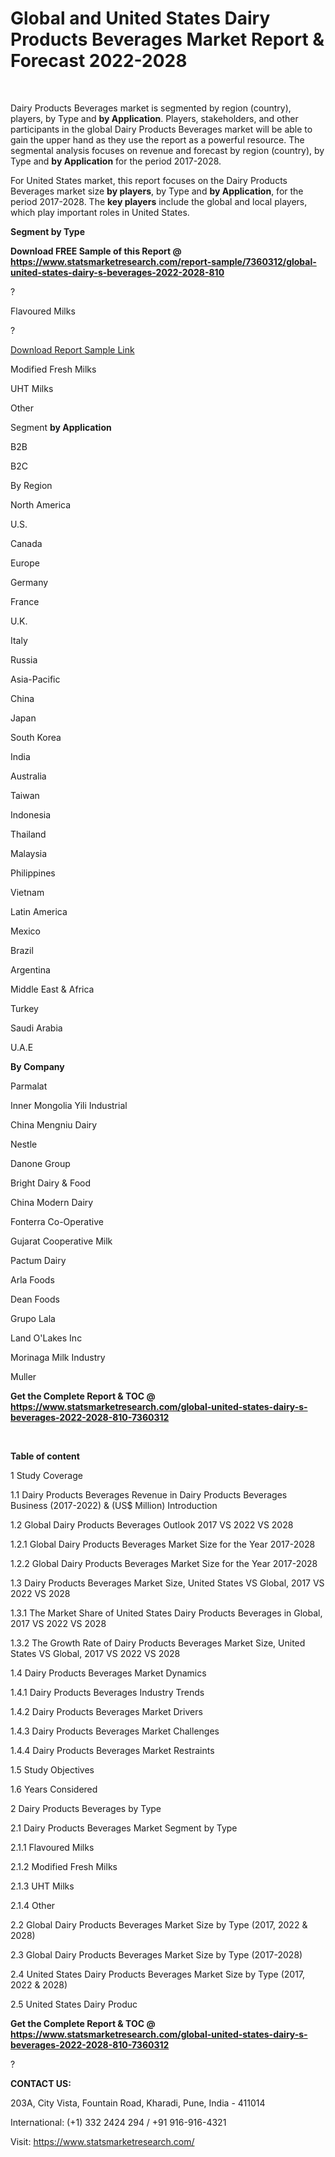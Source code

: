 <h1>Global and United States Dairy Products Beverages Market Report & Forecast 2022-2028</h1><br/><p>Dairy Products Beverages market is segmented by region (country), players, by Type and <strong>by Application</strong>. Players, stakeholders, and other participants in the global Dairy Products Beverages market will be able to gain the upper hand as they use the report as a powerful resource. The segmental analysis focuses on revenue and forecast by region (country), by Type and <strong>by Application</strong> for the period 2017-2028.</p>
 
 
 
 <p>For United States market, this report focuses on the Dairy Products Beverages market size <strong>by players</strong>, by Type and <strong>by Application</strong>, for the period 2017-2028. The <strong>key players</strong> include the global and local players, which play important roles in United States.</p>
 
 
 
 <p><strong>Segment by Type</strong></p>
 
 
 
 <div><b>Download FREE Sample of this Report @ <a href="https://www.statsmarketresearch.com/download-free-sample/7360312/global-united-states-dairy-s-beverages-2022-2028-810">https://www.statsmarketresearch.com/report-sample/7360312/global-united-states-dairy-s-beverages-2022-2028-810</a></b></div>
 
 
 
 <p>? </p>
 
 
 
 <p>Flavoured Milks</p>
 
 
 
 <p>? </p>
 
 
 
 <p><a href="https://www.statsmarketresearch.com/download-free-sample/7360312/global-united-states-dairy-s-beverages-2022-2028-810">Download Report Sample Link</a></p>
 
 
 
 <p>Modified Fresh Milks</p>
 
 
 
 <p>UHT Milks</p>
 
 
 
 <p>Other</p>
 
 
 
 <p>Segment <strong>by Application</strong></p>
 
 
 
 <p>B2B</p>
 
 
 
 <p>B2C</p>
 
 
 
 <p>By Region</p>
 
 
 
 <p>North America</p>
 
 
 
 <p>U.S.</p>
 
 
 
 <p>Canada</p>
 
 
 
 <p>Europe</p>
 
 
 
 <p>Germany</p>
 
 
 
 <p>France</p>
 
 
 
 <p>U.K.</p>
 
 
 
 <p>Italy</p>
 
 
 
 <p>Russia</p>
 
 
 
 <p>Asia-Pacific</p>
 
 
 
 <p>China</p>
 
 
 
 <p>Japan</p>
 
 
 
 <p>South Korea</p>
 
 
 
 <p>India</p>
 
 
 
 <p>Australia</p>
 
 
 
 <p>Taiwan</p>
 
 
 
 <p>Indonesia</p>
 
 
 
 <p>Thailand</p>
 
 
 
 <p>Malaysia</p>
 
 
 
 <p>Philippines</p>
 
 
 
 <p>Vietnam</p>
 
 
 
 <p>Latin America</p>
 
 
 
 <p>Mexico</p>
 
 
 
 <p>Brazil</p>
 
 
 
 <p>Argentina</p>
 
 
 
 <p>Middle East & Africa</p>
 
 
 
 <p>Turkey</p>
 
 
 
 <p>Saudi Arabia</p>
 
 
 
 <p>U.A.E</p>
 
 
 
 <p><strong>By Company</strong></p>
 
 
 
 <p>Parmalat</p>
 
 
 
 <p>Inner Mongolia Yili Industrial</p>
 
 
 
 <p>China Mengniu Dairy</p>
 
 
 
 <p>Nestle</p>
 
 
 
 <p>Danone Group</p>
 
 
 
 <p>Bright Dairy & Food</p>
 
 
 
 <p>China Modern Dairy</p>
 
 
 
 <p>Fonterra Co-Operative</p>
 
 
 
 <p>Gujarat Cooperative Milk</p>
 
 
 
 <p>Pactum Dairy</p>
 
 
 
 <p>Arla Foods</p>
 
 
 
 <p>Dean Foods</p>
 
 
 
 <p>Grupo Lala</p>
 
 
 
 <p>Land O&#39;Lakes Inc</p>
 
 
 
 <p>Morinaga Milk Industry</p>
 
 
 
 <p>Muller</p>
 
 
 
 <div><b>Get the Complete Report & TOC @ <a href="https://www.statsmarketresearch.com/global-united-states-dairy-s-beverages-2022-2028-810-7360312">https://www.statsmarketresearch.com/global-united-states-dairy-s-beverages-2022-2028-810-7360312</a></b></div>
 
 
 
 <p><br />
 
 <b>Table of content</b></p>
 
 
 
 <p>1 Study Coverage<br />
 
 1.1 Dairy Products Beverages Revenue in Dairy Products Beverages Business (2017-2022) & (US$ Million) Introduction<br />
 
 1.2 Global Dairy Products Beverages Outlook 2017 VS 2022 VS 2028<br />
 
 1.2.1 Global Dairy Products Beverages Market Size for the Year 2017-2028<br />
 
 1.2.2 Global Dairy Products Beverages Market Size for the Year 2017-2028<br />
 
 1.3 Dairy Products Beverages Market Size, United States VS Global, 2017 VS 2022 VS 2028<br />
 
 1.3.1 The Market Share of United States Dairy Products Beverages in Global, 2017 VS 2022 VS 2028<br />
 
 1.3.2 The Growth Rate of Dairy Products Beverages Market Size, United States VS Global, 2017 VS 2022 VS 2028<br />
 
 1.4 Dairy Products Beverages Market Dynamics<br />
 
 1.4.1 Dairy Products Beverages Industry Trends<br />
 
 1.4.2 Dairy Products Beverages Market Drivers<br />
 
 1.4.3 Dairy Products Beverages Market Challenges<br />
 
 1.4.4 Dairy Products Beverages Market Restraints<br />
 
 1.5 Study Objectives<br />
 
 1.6 Years Considered<br />
 
 2 Dairy Products Beverages by Type<br />
 
 2.1 Dairy Products Beverages Market Segment by Type<br />
 
 2.1.1 Flavoured Milks<br />
 
 2.1.2 Modified Fresh Milks<br />
 
 2.1.3 UHT Milks<br />
 
 2.1.4 Other<br />
 
 2.2 Global Dairy Products Beverages Market Size by Type (2017, 2022 & 2028)<br />
 
 2.3 Global Dairy Products Beverages Market Size by Type (2017-2028)<br />
 
 2.4 United States Dairy Products Beverages Market Size by Type (2017, 2022 & 2028)<br />
 
 2.5 United States Dairy Produc</p>
 
 
 
 <div><b>Get the Complete Report & TOC @ <a href="https://www.statsmarketresearch.com/global-united-states-dairy-s-beverages-2022-2028-810-7360312">https://www.statsmarketresearch.com/global-united-states-dairy-s-beverages-2022-2028-810-7360312</a></b></div>
 
 
 
 <p>? </p>
 
 
 
 <p><b>CONTACT US:</b><br />
 
 203A, City Vista, Fountain Road, Kharadi, Pune, India - 411014<br />
 
 International: (+1) 332 2424 294 / +91 916-916-4321<br />
 
 Visit: <a href="https://www.statsmarketresearch.com/">https://www.statsmarketresearch.com/</a></p>